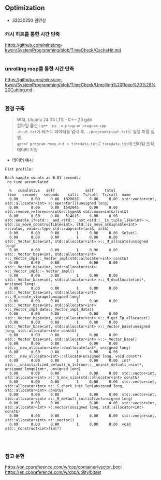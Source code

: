## Optimization
- 32230250 권민성

### 캐시 히트를 통한 시간 단축<br>
   https://github.com/minsung-kwon/SystemProgramming/blob/TimeCheck/CacheHit.md
   <br><br>
### unrolling roop를 통한 시간 단축<br>
   https://github.com/minsung-kwon/SystemProgramming/blob/TimeCheck/Unrolling%20Roop%20%26%20Cutting.md
   <br><br>

### 환경 구축
> WSL Ubuntu 24.04 LTS - C++ 23 gdb  
> 컴파일 옵션 : `g++ -pg -o program program.cpp`  
> `input.txt`에 테스트 데이터를 입력 후, `./program<input.txt`로 실행 파일 실행  
> `gprof program gmon.out > timedata.txt`로 `timedata.txt`에 런타임 분석 테이터 저장  
- 데이터 예시
```text
Flat profile:

Each sample counts as 0.01 seconds.
 no time accumulated

  %   cumulative   self              self     total           
 time   seconds   seconds    calls  Ts/call  Ts/call  name    
  0.00      0.00     0.00  1828026     0.00     0.00  std::vector<int, std::allocator<int> >::operator[](unsigned long)
  0.00      0.00     0.00  1542045     0.00     0.00  std::remove_reference<int&>::type&& std::move<int&>(int&)
  0.00      0.00     0.00   514015     0.00     0.00  std::enable_if<std::__and_<std::__not_<std::__is_tuple_like<int> >, std::is_move_constructible<int>, std::is_move_assignable<int> >::value, void>::type std::swap<int>(int&, int&)
  0.00      0.00     0.00        1     0.00     0.00  Solve()
  0.00      0.00     0.00        1     0.00     0.00  std::_Vector_base<int, std::allocator<int> >::_M_allocate(unsigned long)
  0.00      0.00     0.00        1     0.00     0.00  std::_Vector_base<int, std::allocator<int> >::_Vector_impl::_Vector_impl(std::allocator<int> const&)
  0.00      0.00     0.00        1     0.00     0.00  std::_Vector_base<int, std::allocator<int> >::_Vector_impl::~_Vector_impl()
  0.00      0.00     0.00        1     0.00     0.00  std::_Vector_base<int, std::allocator<int> >::_M_deallocate(int*, unsigned long)
  0.00      0.00     0.00        1     0.00     0.00  std::_Vector_base<int, std::allocator<int> >::_M_create_storage(unsigned long)
  0.00      0.00     0.00        1     0.00     0.00  std::_Vector_base<int, std::allocator<int> >::_Vector_impl_data::_Vector_impl_data()
  0.00      0.00     0.00        1     0.00     0.00  std::_Vector_base<int, std::allocator<int> >::_M_get_Tp_allocator()
  0.00      0.00     0.00        1     0.00     0.00  std::_Vector_base<int, std::allocator<int> >::_Vector_base(unsigned long, std::allocator<int> const&)
  0.00      0.00     0.00        1     0.00     0.00  std::_Vector_base<int, std::allocator<int> >::~_Vector_base()
  0.00      0.00     0.00        1     0.00     0.00  std::__new_allocator<int>::deallocate(int*, unsigned long)
  0.00      0.00     0.00        1     0.00     0.00  std::__new_allocator<int>::allocate(unsigned long, void const*)
  0.00      0.00     0.00        1     0.00     0.00  int* std::__uninitialized_default_n_1<true>::__uninit_default_n<int*, unsigned long>(int*, unsigned long)
  0.00      0.00     0.00        1     0.00     0.00  std::vector<int, std::allocator<int> >::_S_max_size(std::allocator<int> const&)
  0.00      0.00     0.00        1     0.00     0.00  std::vector<int, std::allocator<int> >::_S_check_init_len(unsigned long, std::allocator<int> const&)
  0.00      0.00     0.00        1     0.00     0.00  std::vector<int, std::allocator<int> >::_M_default_initialize(unsigned long)
  0.00      0.00     0.00        1     0.00     0.00  std::vector<int, std::allocator<int> >::vector(unsigned long, std::allocator<int> const&)
  0.00      0.00     0.00        1     0.00     0.00  std::vector<int, std::allocator<int> >::~vector()
  0.00      0.00     0.00        1     0.00     0.00  void std::_Construct<int>(int*)
```
<br><br>
### 참고 문헌
https://en.cppreference.com/w/cpp/container/vector_bool  
https://en.cppreference.com/w/cpp/utility/bitset  
